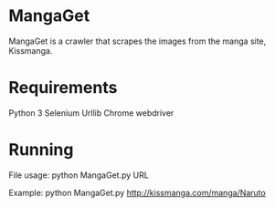 # MangaGet
MangaGet is a crawler that scrapes the images from the manga site, Kissmanga.

# Requirements
Python 3
Selenium
Urllib
Chrome webdriver

# Running
File usage: python MangaGet.py URL

Example: python MangaGet.py http://kissmanga.com/manga/Naruto

